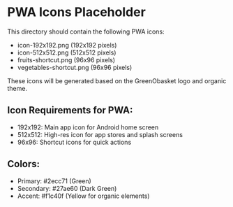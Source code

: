 # PWA Icons Placeholder

This directory should contain the following PWA icons:
- icon-192x192.png (192x192 pixels)
- icon-512x512.png (512x512 pixels)
- fruits-shortcut.png (96x96 pixels)
- vegetables-shortcut.png (96x96 pixels)

These icons will be generated based on the GreenObasket logo and organic theme.

## Icon Requirements for PWA:
- 192x192: Main app icon for Android home screen
- 512x512: High-res icon for app stores and splash screens
- 96x96: Shortcut icons for quick actions

## Colors:
- Primary: #2ecc71 (Green)
- Secondary: #27ae60 (Dark Green)
- Accent: #f1c40f (Yellow for organic elements)